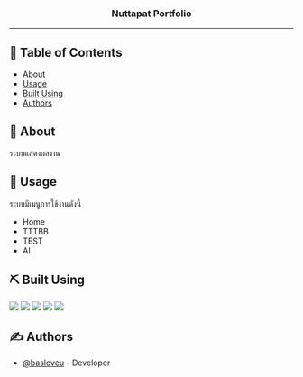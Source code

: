 <h3 align="center">Nuttapat Portfolio</h3>

---

## 📝 Table of Contents

- [About](#about)
- [Usage](#usage)
- [Built Using](#built_using)
- [Authors](#authors)

## 🧐 About <a name = "about"></a>

ระบบแสดงผลงาน

## 🎈 Usage <a name="usage"></a>

ระบบมีเมนูการใช้งานดังนี้
- Home
- TTTBB
- TEST
- AI

## ⛏️ Built Using <a name = "built_using"></a>
<img src="https://img.shields.io/badge/bootstrap-CSS Framework-black?style=for-the-badge&logo=bootstrap&logoColor=#7952B3"/>
<img src="https://img.shields.io/badge/tailwindcss-CSS Framework-black?style=for-the-badge&logo=tailwindcss&logoColor=#06B6D4"/>
<img src="https://img.shields.io/badge/vue.js-frontend-black?style=for-the-badge&logo=vuedotjs&logoColor=4FC08D"/>
<img src="https://img.shields.io/badge/node.js-Server Environment-black?style=for-the-badge&logo=nodedotjs&logoColor=#5FA04E"/>
<img src="https://img.shields.io/badge/vite-Build Tool-black?style=for-the-badge&logo=vite&logoColor=#646CFF"/>

## ✍️ Authors <a name = "authors"></a>

- [@basloveu](https://github.com/basloveu) - Developer
